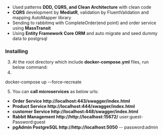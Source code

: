 
* Used patterns **DDD, CQRS, and Clean Architecture** with clean code
*  **CQRS** development by  **MediatR**, validation by FluentValidation and mapping AutoMapper library
* Sending to rabbitmq with CompleteOrder(end point) and order service using **MassTransit**
* Using **Entity Framework Core ORM** and auto migrate and seed dummy data to postgrsql

### Installing

3. At the root directory which include **docker-compose.yml** files, run below command:
4. 
docker-compose up --force-recreate


5. You can **call microservices** as below urls:

* **Order Service http://localhost:443/swagger/index.html**
* **Product Service http://localhost:444/swagger/index.html**
* **customer Service http://localhost:448/swagger/index.html**
* **Rabbit Management  http://http://localhost:15672/**   user:guest- Password:guest
* **pgAdmin PostgreSQL http://http://localhost:5050**   -- password:admin

